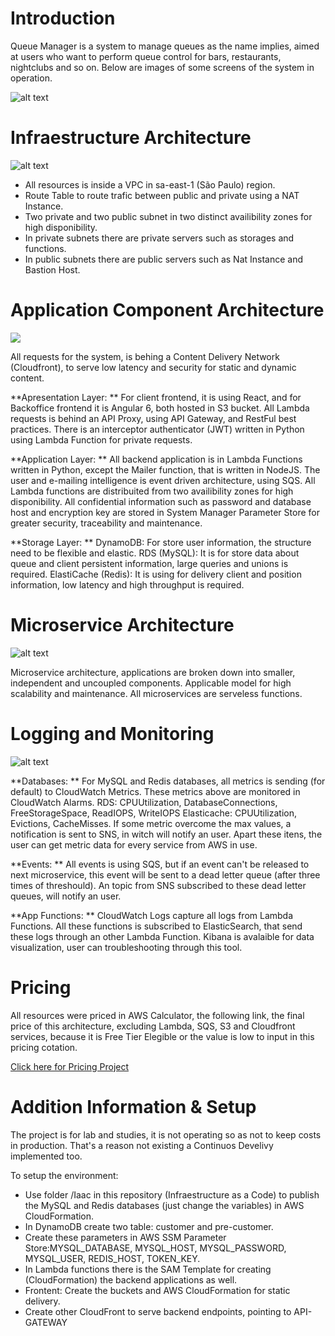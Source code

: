 # **Introduction**

Queue Manager is a system to manage queues as the name implies, aimed at users who want to perform queue control for bars, restaurants, nightclubs and so on. Below are images of some screens of the system in operation.

![alt text](https://github.com/markoshlima/queue-manager/blob/master/docs/UI/UI.png?raw=true)

# **Infraestructure Architecture**

![alt text](https://github.com/markoshlima/queue-manager/blob/master/docs/Architecture%20Infraestructure/Architecture%20Infraestructure.png?raw=true)

  - All resources is inside a VPC in sa-east-1 (São Paulo) region.
  - Route Table to route trafic between public and private using a NAT Instance.
  - Two private and two public subnet in two distinct availibility zones for high disponibility.
  - In private subnets there are private servers such as storages and functions.
  - In public subnets there are public servers such as Nat Instance and Bastion Host.

# **Application Component Architecture**

![](https://github.com/markoshlima/queue-manager/blob/master/docs/Architecture%20Application/Architecture%20Application.png?raw=true)

All requests for the system, is behing a Content Delivery Network (Cloudfront), to serve low latency and security for static and dynamic content.

**Apresentation Layer: ** 
For client frontend, it is using React, and for Backoffice frontend it is Angular 6, both hosted in S3 bucket.
All Lambda requests is behind an API Proxy, using API Gateway, and RestFul best practices. There is an interceptor authenticator (JWT)  written in Python using Lambda Function for private requests.

**Application Layer: **
All backend application is in Lambda Functions written in Python, except the Mailer function, that is written in NodeJS.
The user and e-mailing intelligence is event driven architecture, using SQS.
All Lambda functions are distribuited from two availibility zones for high disponibility.
All confidential information such as password and database host and encryption key are stored in System Manager Parameter Store for greater security, traceability and maintenance.

**Storage Layer: **
DynamoDB: For store user information, the structure need to be flexible and elastic. 
RDS (MySQL): It is for store data about queue and client persistent information, large queries and unions is required.
ElastiCache (Redis): It is using for delivery client and position information, low latency and high throughput is required.

# **Microservice Architecture**

![alt text](https://github.com/markoshlima/queue-manager/blob/master/docs/Architecture%20Microservice/Architecture%20Microservice.png?raw=true)

Microservice architecture, applications are broken down into smaller, independent and uncoupled components. Applicable model for high scalability and maintenance. All microservices are serveless functions.

# **Logging and Monitoring**

![alt text](https://github.com/markoshlima/queue-manager/blob/master/docs/Logging%20and%20Monitoring/Logging%20and%20Monitoring.png?raw=true)

**Databases: **
For MySQL and Redis databases, all metrics is sending (for default) to CloudWatch Metrics. These metrics above are monitored in CloudWatch Alarms.
RDS: CPUUtilization, DatabaseConnections, FreeStorageSpace, ReadIOPS, WriteIOPS
Elasticache: CPUUtilization, Evictions, CacheMisses.
If some metric overcome the max values, a notification is sent to SNS, in witch will notify an user.
Apart these itens, the user can get metric data for every service from AWS in use.

**Events: **
All events is using SQS, but if an event can't be released to next microservice, this event will be sent to a dead letter queue (after three times of threshould). An topic from SNS subscribed to these dead letter queues, will notify an user.

**App Functions: **
CloudWatch Logs capture all logs from Lambda Functions. All these functions is subscribed to ElasticSearch, that send these logs through an other Lambda Function. Kibana is avalaible for data visualization, user can troubleshooting through this tool.

# **Pricing**

All resources were priced in AWS Calculator, the following link, the final price of this architecture, excluding Lambda, SQS, S3 and Cloudfront services, because it is Free Tier Elegible or the value is low to input in this pricing cotation.

[Click here for Pricing Project](https://calculator.aws/#/estimate?id=f70d36f06b2fdf3ca7f7ec01bea62f5dcb0f3e9c)

# Addition Information & Setup

The project is for lab and studies, it is not operating so as not to keep costs in production. That's a reason not existing a Continuos Develivy implemented too.

To setup the environment:
  - Use folder /Iaac in this repository (Infraestructure as a Code) to publish the MySQL and Redis databases (just change the variables) in AWS CloudFormation.
  - In DynamoDB create two table: customer and pre-customer.
  - Create these parameters in AWS SSM Parameter Store:MYSQL_DATABASE, MYSQL_HOST, MYSQL_PASSWORD, MYSQL_USER, REDIS_HOST, TOKEN_KEY.
  - In Lambda functions there is the SAM Template for creating (CloudFormation) the backend applications as well.
  - Frontent: Create the buckets and AWS CloudFormation for static delivery.
  - Create other CloudFront to serve backend endpoints, pointing to API-GATEWAY